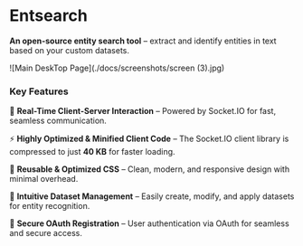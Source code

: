 # **Entsearch**  

**An open-source entity search tool** – extract and identify entities in text based on your custom datasets.  

![Main DeskTop Page](./docs/screenshots/screen (3).jpg)

### **Key Features**  
🚀 **Real-Time Client-Server Interaction** – Powered by Socket.IO for fast, seamless communication.  

⚡ **Highly Optimized & Minified Client Code** – The Socket.IO client library is compressed to just **40 KB** for faster loading.  

🎨 **Reusable & Optimized CSS** – Clean, modern, and responsive design with minimal overhead.  

📂 **Intuitive Dataset Management** – Easily create, modify, and apply datasets for entity recognition.  

🔐 **Secure OAuth Registration** – User authentication via OAuth for seamless and secure access.  

